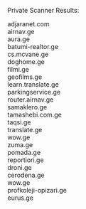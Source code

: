 Private Scanner Results: 

adjaranet.com<br/>
airnav.ge<br/>
aura.ge<br/>
batumi-realtor.ge<br/>
cs.mcvane.ge<br/>
doghome.ge<br/>
filmi.ge<br/>
geofilms.ge<br/>
learn.translate.ge<br/>
parkingservice.ge<br/>
router.airnav.ge<br/>
samaklero.ge<br/>
tamashebi.com.ge<br/>
taqsi.ge<br/>
translate.ge<br/>
wow.ge<br/>
zuma.ge<br/>
pomada.ge<br/>
reportiori.ge<br/>
droni.ge<br/>
cerodena.ge<br/>
wow.ge<br/>
profkoleji-opizari.ge<br/>
eurus.ge<br/>